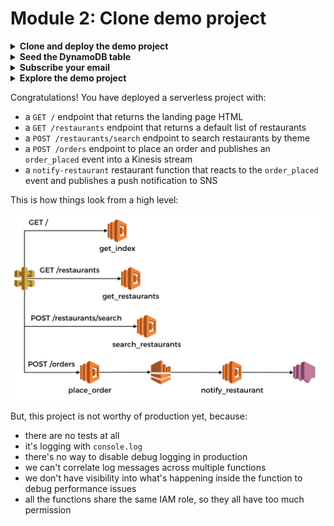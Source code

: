 # Module 2: Clone demo project

<details>
<summary><b>Clone and deploy the demo project</b></summary><p>

1. Fork this [repo](https://github.com/theburningmonk/production-ready-serverless-workshop-devexperience-demo)

and clone it on your laptop

2. Open the repo in your IDE

3. Run `npm install`

4. Open `serverless.yml` and replace all instances of `yancui` with your name. For example, change service to `workshop-` followed by your name. You should fine a total of 5 instances of `yancui` in the `serverless.yml`.

For this demo, we'll simulate sending a push notification via SNS. To keep things simple, we'll deliver the notification by email instead. 

In the `serverless.yml`, go to ln 127 and replace `<INSERT EMAIL HERE>` with your work email.

5. Deploy the demo project

`npm run sls -- deploy`

you should see console output like the following

```
Serverless: Packaging service...
Serverless: Excluding development dependencies...
AWS Pseudo Parameters
AWS Pseudo Parameter: Resources::IamRoleLambdaExecution::Properties::RoleName::Fn::Join::1::2 Replaced AWS::Region with ${AWS::Region}
AWS Pseudo Parameter: Resources::GetDashindexLambdaFunction::Properties::Environment::Variables::restaurants_api::Fn::Join::1::2 Replaced AWS::Region with ${AWS::Region}
AWS Pseudo Parameter: Resources::GetDashindexLambdaFunction::Properties::Environment::Variables::orders_api::Fn::Join::1::2 Replaced AWS::Region with ${AWS::Region}
AWS Pseudo Parameter: Outputs::ServiceEndpoint::Value::Fn::Join::1::2 Replaced AWS::Region with ${AWS::Region}
Serverless: Uploading CloudFormation file to S3...
Serverless: Uploading artifacts...
Serverless: Uploading service .zip file to S3 (7.53 MB)...
Serverless: Validating template...
Serverless: Updating Stack...
Serverless: Checking Stack update progress...
.........................................
Serverless: Stack update finished...
Service Information
service: workshop-yancui
stage: dev
region: eu-west-1
stack: workshop-yancui-dev
api keys:
  None
endpoints:
  GET - https://7md1iyjlxf.execute-api.eu-west-1.amazonaws.com/dev/
  GET - https://7md1iyjlxf.execute-api.eu-west-1.amazonaws.com/dev/restaurants
  POST - https://7md1iyjlxf.execute-api.eu-west-1.amazonaws.com/dev/restaurants/search
  POST - https://7md1iyjlxf.execute-api.eu-west-1.amazonaws.com/dev/orders
functions:
  get-index: workshop-yancui-dev-get-index
  get-restaurants: workshop-yancui-dev-get-restaurants
  search-restaurants: workshop-yancui-dev-search-restaurants
  place-order: workshop-yancui-dev-place-order
  notify-restaurant: workshop-yancui-dev-notify-restaurant
```

Open the first `GET` endpoint in the browser, you should see something like this

![](/images/mod02-001.png)

</p></details>

<details>
<summary><b>Seed the DynamoDB table</b></summary><p>

1. Open `seed-restaurants.js` and replace the only instance of `yancui` with your name. This should match what you used in the `serverless.yml` in the previous step.

2. Run the script

`STAGE=dev REGION=eu-west-1 node seed-restaurants.js`

and go to the landing page again, you should now see some restaurants

![](/images/mod02-002.png)

</p></details>

<details>
<summary><b>Subscribe your email</b></summary><p>

1. Check your inbox, you should have received an email from SNS, like this

![](/images/mod02-003.png)

2. Click on the `Confirm subscription` link

![](/images/mod02-004.png)

</p></details>

<details>
<summary><b>Explore the demo project</b></summary><p>

1. Go to the landing page, and search for `cartoon`, click `Find Restaurants`

2. Click on `Fancy Eats` to place an order

![](/images/mod02-005.png)

3. Check your inbox, you should have received a notification email about the order

![](/images/mod02-006.png)

</p></details>

Congratulations! You have deployed a serverless project with:

* a `GET /` endpoint that returns the landing page HTML
* a `GET /restaurants` endpoint that returns a default list of restaurants
* a `POST /restaurants/search` endpoint to search restaurants by theme
* a `POST /orders` endpoint to place an order and publishes an `order_placed` event into a Kinesis stream
* a `notify-restaurant` restaurant function that reacts to the `order_placed` event and publishes a push notification to SNS

This is how things look from a high level:

![](/images/mod02-007.png)

But, this project is not worthy of production yet, because:

* there are no tests at all
* it's logging with `console.log`
* there's no way to disable debug logging in production
* we can't correlate log messages across multiple functions
* we don't have visibility into what's happening inside the function to debug performance issues
* all the functions share the same IAM role, so they all have too much permission